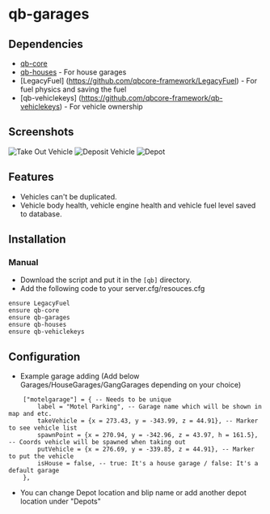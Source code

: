 # qb-garages

## Dependencies
- [qb-core](https://github.com/qbcore-framework/qb-core)
- [qb-houses](https://github.com/qbcore-framework/qb-houses) - For house garages
- [LegacyFuel] (https://github.com/qbcore-framework/LegacyFuel) - For fuel physics and saving the fuel
- [qb-vehiclekeys] (https://github.com/qbcore-framework/qb-vehiclekeys) - For vehicle ownership

## Screenshots
![Take Out Vehicle](https://imgur.com/dSoE1mZ.png)
![Deposit Vehicle](https://imgur.com/c8xe0lm.png)
![Depot](https://imgur.com/V9byViV.png)

## Features
- Vehicles can't be duplicated.
- Vehicle body health, vehicle engine health and vehicle fuel level saved to database.

## Installation
### Manual
- Download the script and put it in the `[qb]` directory.
- Add the following code to your server.cfg/resouces.cfg
```
ensure LegacyFuel
ensure qb-core
ensure qb-garages
ensure qb-houses
ensure qb-vehiclekeys
```

## Configuration
- Example garage adding (Add below Garages/HouseGarages/GangGarages depending on your choice)
```
    ["motelgarage"] = { -- Needs to be unique
        label = "Motel Parking", -- Garage name which will be shown in map and etc.
        takeVehicle = {x = 273.43, y = -343.99, z = 44.91}, -- Marker to see vehicle list
        spawnPoint = {x = 270.94, y = -342.96, z = 43.97, h = 161.5}, -- Coords vehicle will be spawned when taking out
        putVehicle = {x = 276.69, y = -339.85, z = 44.91}, -- Marker to put the vehicle
        isHouse = false, -- true: It's a house garage / false: It's a default garage
    },
```
- You can change Depot location and blip name or add another depot location under "Depots"
